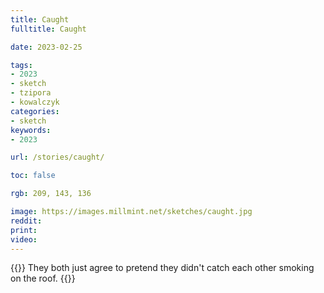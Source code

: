 ```yaml
---
title: Caught
fulltitle: Caught

date: 2023-02-25

tags:
- 2023
- sketch
- tzipora
- kowalczyk
categories:
- sketch
keywords:
- 2023

url: /stories/caught/

toc: false

rgb: 209, 143, 136

image: https://images.millmint.net/sketches/caught.jpg
reddit:
print:
video:
---
```

{{<hint caption>}}
They both just agree to pretend they didn't catch each other smoking on the roof.
{{</hint>}}